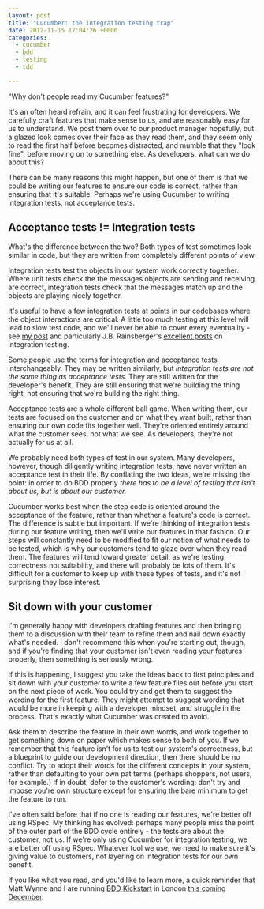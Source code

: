 ```yaml
---
layout: post
title: "Cucumber: the integration testing trap"
date: 2012-11-15 17:04:26 +0000
categories:
  - cucumber
  - bdd
  - testing
  - tdd

---
```


"Why don't people read my Cucumber features?"

It's an often heard refrain, and it can feel frustrating for developers. We carefully craft features that make sense to us, and are reasonably easy for us to understand. We post them over to our product manager hopefully, but a glazed look comes over their face as they read them, and they seem only to read the first half before becomes distracted, and mumble that they "look fine", before moving on to something else. As developers, what can we do about this?

There can be many reasons this might happen, but one of them is that we could be writing our features to ensure our code is correct, rather than ensuring that it's suitable. Perhaps we're using Cucumber to writing integration tests, not acceptance tests.

## Acceptance tests != Integration tests

What's the difference between the two? Both types of test sometimes look similar in code, but they are written from completely different points of view.

Integration tests test the objects in our system work correctly together. Where unit tests check the the messages objects are sending and receiving are correct, integration tests check that the messages match up and the objects are playing nicely together.

It's useful to have a few integration tests at points in our codebases where the object interactions are critical. A little too much testing at this level will lead to slow test code, and we'll never be able to cover every eventuality - see [my post](http://chrismdp.com/2011/10/your-tests-are-lying-to-you) and particularly J.B. Rainsberger's [excellent posts](http://www.jbrains.ca/permalink/integrated-tests-are-a-scam-part-1) on integration testing.

Some people use the terms for integration and acceptance tests interchangeably. They may be written similarly, but _integration tests are not the same thing as acceptance tests._ They are still written for the developer's benefit. They are still ensuring that we're building the thing right, not ensuring that we're building the right thing.

Acceptance tests are a whole different ball game. When writing them, our tests are focused on the customer and on what they want built, rather than ensuring our own code fits together well. They're oriented entirely around what the customer sees, not what we see. As developers, they're not actually for us at all.

We probably need both types of test in our system. Many developers, however, though diligently writing integration tests, have never written an acceptance test in their life. By conflating the two ideas, we're missing the point: in order to do BDD properly _there has to be a level of testing that isn't about us, but is about our customer._

Cucumber works best when the step code is oriented around the acceptance of the feature, rather than whether a feature's code is correct. The difference is subtle but important. If we're thinking of integration tests during our feature writing, then we'll write our features in that fashion. Our steps will constantly need to be modified to fit our notion of what needs to be tested, which is why our customers tend to glaze over when they read them. The features will tend toward greater detail, as we're testing correctness not suitability, and there will probably be lots of them. It's difficult for a customer to keep up with these types of tests, and it's not surprising they lose interest.

## Sit down with your customer

I'm generally happy with developers drafting features and then bringing them to a discussion with their team to refine them and nail down exactly what's needed. I don't recommend this when you're starting out, though, and if you're finding that your customer isn't even reading your features properly, then something is seriously wrong.

If this is happening, I suggest you take the ideas back to first principles and sit down with your customer to write a few feature files out before you start on the next piece of work. You could try and get them to suggest the wording for the first feature. They might attempt to suggest wording that would be more in keeping with a developer mindset, and struggle in the process. That's exactly what Cucumber was created to avoid.

Ask them to describe the feature in their own words, and work together to get something down on paper which makes sense to both of you. If we remember that this feature isn't for us to test our system's correctness, but a blueprint to guide our development direction, then there should be no conflict. Try to adopt their words for the different concepts in your system, rather than defaulting to your own pat terms (perhaps shoppers, not users, for example.) If in doubt, defer to the customer's wording: don't try and impose you're own structure except for ensuring the bare minimum to get the feature to run.

I've often said before that if no one is reading our features, we're better off using RSpec. My thinking has evolved: perhaps many people miss the point of the outer part of the BDD cycle entirely - the tests are about the customer, not us. If we're only using Cucumber for integration testing, we are better off using RSpec. Whatever tool we use, we need to make sure it's giving value to customers, not layering on integration tests for our own benefit.


<div class='notice'>
  <p>If you like what you read, and you'd like to learn more, a quick reminder that Matt Wynne and I are running <a href='http://bddkickstart.com'>BDD Kickstart</a> in London <a href='http://bddkickstart.com/dates#london'>this coming December</a>.
  </p>
  </div>

